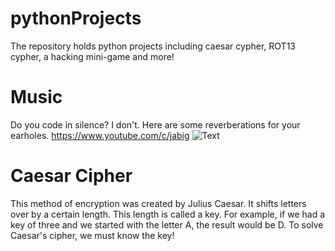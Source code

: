 # pythonProjects
The repository holds python projects including caesar cypher, ROT13 cypher, a hacking mini-game and more!

# Music
Do you code in silence? I don't.
Here are some reverberations for your earholes.
https://www.youtube.com/c/jabig
![Text](https://media.giphy.com/media/GeimqsH0TLDt4tScGw/giphy.gif)

# Caesar Cipher
This method of encryption was created by Julius Caesar. It shifts letters over by a certain length. This length is called a key.
For example, if we had a key of three and we started with the letter A, the result would be D.
To solve Caesar's cipher, we must know the key!
